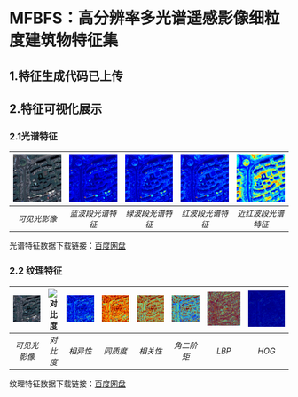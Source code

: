# MFBFS：高分辨率多光谱遥感影像细粒度建筑物特征集

## 1.特征生成代码已上传

## 2.特征可视化展示

### 2.1光谱特征

![可见光影像](https://github.com/WangZhenqing-RS/MFBFS/blob/main/sample_data/94_rgb.png) | ![蓝波段光谱特征](https://github.com/WangZhenqing-RS/MFBFS/blob/main/sample_data/94_b.png) | ![绿波段光谱特征](https://github.com/WangZhenqing-RS/MFBFS/blob/main/sample_data/94_g.png) | ![红波段光谱特征](https://github.com/WangZhenqing-RS/MFBFS/blob/main/sample_data/94_r.png) | ![近红波段光谱特征](https://github.com/WangZhenqing-RS/MFBFS/blob/main/sample_data/94_nir.png)
:-------------------------:|:-------------------------:|:-------------------------:|:-------------------------:|:-------------------------:
*可见光影像* | *蓝波段光谱特征* | *绿波段光谱特征* | *红波段光谱特征* | *近红波段光谱特征*

光谱特征数据下载链接：[百度网盘](https://pan.baidu.com/s/1U2F-md4R3I3Rrcz3SWxk-g?pwd=2024)

### 2.2 纹理特征

![可见光影像](https://github.com/WangZhenqing-RS/MFBFS/blob/main/sample_data/94_rgb.png) | ![对比度](https://github.com/WangZhenqing-RS/MFBFS/blob/main/sample_data/94_contrast.png) | ![相异性](https://github.com/WangZhenqing-RS/MFBFS/blob/main/sample_data/94_dissimilarity_mean.png) | ![同质度](https://github.com/WangZhenqing-RS/MFBFS/blob/main/sample_data/94_homogeneity_mean.png) | ![相关性](https://github.com/WangZhenqing-RS/MFBFS/blob/main/sample_data/94_correlation_mean.png) | ![角二阶矩](https://github.com/WangZhenqing-RS/MFBFS/blob/main/sample_data/94_asm_mean.png) | ![局部二值模式](https://github.com/WangZhenqing-RS/MFBFS/blob/main/sample_data/94_lbp.png) | ![方向梯度直方图](https://github.com/WangZhenqing-RS/MFBFS/blob/main/sample_data/94_hog.png)
:-------------------------:|:-------------------------:|:-------------------------:|:-------------------------:|:-------------------------:|:-------------------------:|:-------------------------:|:-------------------------:
*可见光影像* | *对比度* | *相异性* | *同质度* | *相关性* | *角二阶矩* | *LBP* | *HOG*

纹理特征数据下载链接：[百度网盘](https://pan.baidu.com/s/1K938L0U78eWlRX5QwKP6og?pwd=2024)






